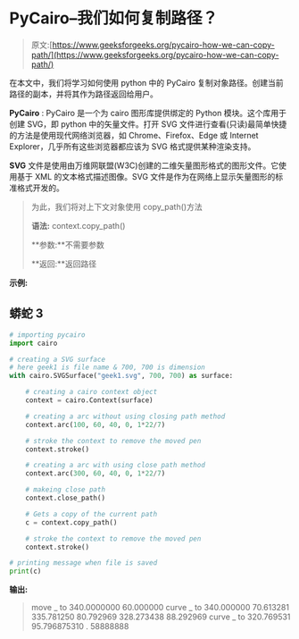 # PyCairo–我们如何复制路径？

> 原文:[https://www.geeksforgeeks.org/pycairo-how-we-can-copy-path/](https://www.geeksforgeeks.org/pycairo-how-we-can-copy-path/)

在本文中，我们将学习如何使用 python 中的 PyCairo 复制对象路径。创建当前路径的副本，并将其作为路径返回给用户。

**PyCairo** : PyCairo 是一个为 cairo 图形库提供绑定的 Python 模块。这个库用于创建 SVG，即 python 中的矢量文件。打开 SVG 文件进行查看(只读)最简单快捷的方法是使用现代网络浏览器，如 Chrome、Firefox、Edge 或 Internet Explorer，几乎所有这些浏览器都应该为 SVG 格式提供某种渲染支持。

**SVG** 文件是使用由万维网联盟(W3C)创建的二维矢量图形格式的图形文件。它使用基于 XML 的文本格式描述图像。SVG 文件是作为在网络上显示矢量图形的标准格式开发的。

> 为此，我们将对上下文对象使用 copy_path()方法
> 
> **语法:** context.copy_path()
> 
> **参数:**不需要参数
> 
> **返回:**返回路径

**示例:**

## 蟒蛇 3

```py
# importing pycairo
import cairo

# creating a SVG surface
# here geek1 is file name & 700, 700 is dimension
with cairo.SVGSurface("geek1.svg", 700, 700) as surface:

    # creating a cairo context object
    context = cairo.Context(surface)

    # creating a arc without using closing path method
    context.arc(100, 60, 40, 0, 1*22/7)

    # stroke the context to remove the moved pen
    context.stroke()

    # creating a arc with using close path method
    context.arc(300, 60, 40, 0, 1*22/7)

    # makeing close path
    context.close_path()

    # Gets a copy of the current path
    c = context.copy_path()

    # stroke the context to remove the moved pen
    context.stroke()

# printing message when file is saved
print(c)
```

**输出:**

> move _ to 340.0000000 60.000000
> curve _ to 340.000000 70.613281 335.781250 80.792969 328.273438 88.292969
> curve _ to 320.769531 95.796875310 . 58888888